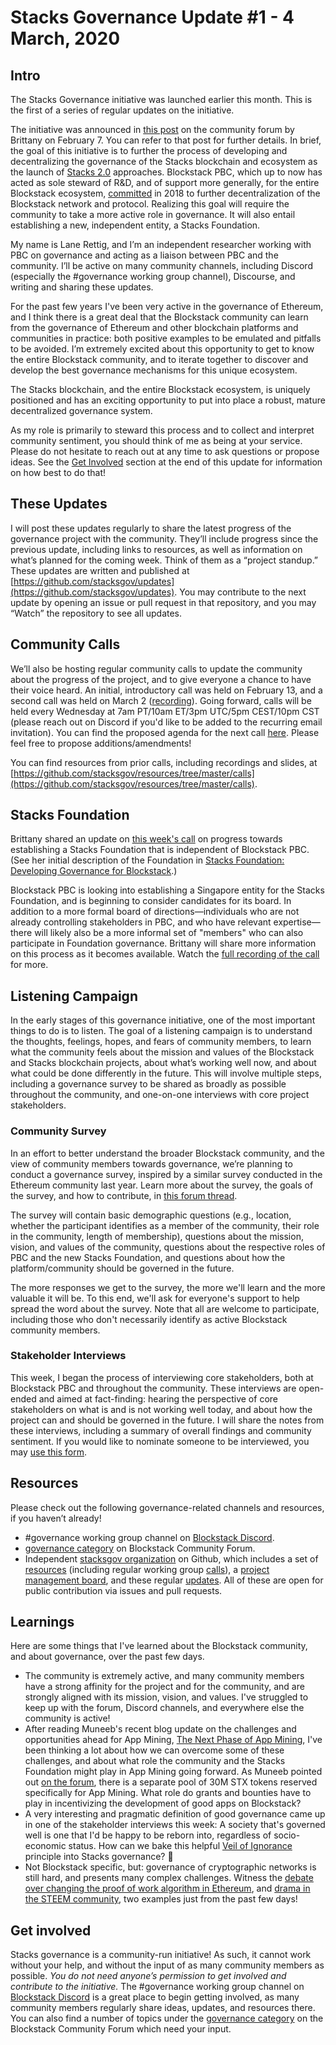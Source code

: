 # Stacks Governance Update #1 - 4 March, 2020

## Intro

The Stacks Governance initiative was launched earlier this month. This is the first of a series of regular updates on the initiative.

The initiative was announced in [this post](https://forum.blockstack.org/t/stacks-foundation-developing-governance-for-blockstack/10335) on the community forum by Brittany on February 7. You can refer to that post for further details. In brief, the goal of this initiative is to further the process of developing and decentralizing the governance of the Stacks blockchain and ecosystem as the launch of [Stacks 2.0](https://blog.blockstack.org/announcing-the-blockstack-whitepaper-2-0/) approaches. Blockstack PBC, which up to now has acted as sole steward of R&D, and of support more generally, for the entire Blockstack ecosystem, [committed](https://blog.blockstack.org/a-path-to-decentralization/) in 2018 to further decentralization of the Blockstack network and protocol. Realizing this goal will require the community to take a more active role in governance. It will also entail establishing a new, independent entity, a Stacks Foundation.

My name is Lane Rettig, and I’m an independent researcher working with PBC on governance and acting as a liaison between PBC and the community. I’ll be active on many community channels, including Discord (especially the #governance working group channel), Discourse, and writing and sharing these updates.

For the past few years I've been very active in the governance of Ethereum, and I think there is a great deal that the Blockstack community can learn from the governance of Ethereum and other blockchain platforms and communities in practice: both positive examples to be emulated and pitfalls to be avoided. I’m extremely excited about this opportunity to get to know the entire Blockstack community, and to iterate together to discover and develop the best governance mechanisms for this unique ecosystem.

The Stacks blockchain, and the entire Blockstack ecosystem, is uniquely positioned and has an exciting opportunity to put into place a robust, mature decentralized governance system.

As my role is primarily to steward this process and to collect and interpret community sentiment, you should think of me as being at your service. Please do not hesitate to reach out at any time to ask questions or propose ideas. See the [Get Involved](#get-involved) section at the end of this update for information on how best to do that!


## These Updates

I will post these updates regularly to share the latest progress of the governance project with the community. They’ll include progress since the previous update, including links to resources, as well as information on what’s planned for the coming week. Think of them as a “project standup.” These updates are written and published at [https://github.com/stacksgov/updates](https://github.com/stacksgov/updates). You may contribute to the next update by opening an issue or pull request in that repository, and you may “Watch” the repository to see all updates.


## Community Calls

We’ll also be hosting regular community calls to update the community about the progress of the project, and to give everyone a chance to have their voice heard. An initial, introductory call was held on February 13, and a second call was held on March 2 ([recording](https://youtu.be/jAEHyq4TKeI)). Going forward, calls will be held every Wednesday at 7am PT/10am ET/3pm UTC/5pm CEST/10pm CST (please reach out on Discord if you'd like to be added to the recurring email invitation). You can find the proposed agenda for the next call [here](https://github.com/stacksgov/pm/issues/5). Please feel free to propose additions/amendments!

You can find resources from prior calls, including recordings and slides, at [https://github.com/stacksgov/resources/tree/master/calls](https://github.com/stacksgov/resources/tree/master/calls).


## Stacks Foundation

Brittany shared an update on [this week's call](https://github.com/stacksgov/pm/issues/3#issuecomment-593482885) on progress towards establishing a Stacks Foundation that is independent of Blockstack PBC. (See her initial description of the Foundation in [Stacks Foundation: Developing Governance for Blockstack](https://forum.blockstack.org/t/stacks-foundation-developing-governance-for-blockstack/10335).)

Blockstack PBC is looking into establishing a Singapore entity for the Stacks Foundation, and is beginning to consider candidates for its board. In addition to a more formal board of directions—individuals who are not already controlling stakeholders in PBC, and who have relevant expertise—there will likely also be a more informal set of "members" who can also participate in Foundation governance. Brittany will share more information on this process as it becomes available. Watch the [full recording of the call](https://youtu.be/jAEHyq4TKeI) for more.


## Listening Campaign

In the early stages of this governance initiative, one of the most important things to do is to listen. The goal of a listening campaign is to understand the thoughts, feelings, hopes, and fears of community members, to learn what the community feels about the mission and values of the Blockstack and Stacks blockchain projects, about what’s working well now, and about what could be done differently in the future. This will involve multiple steps, including a governance survey to be shared as broadly as possible throughout the community, and one-on-one interviews with core project stakeholders.


### Community Survey

In an effort to better understand the broader Blockstack community, and the view of community members towards governance, we’re planning to conduct a governance survey, inspired by a similar survey conducted in the Ethereum community last year. Learn more about the survey, the goals of the survey, and how to contribute, in [this forum thread](https://forum.blockstack.org/t/community-governance-survey/10387).

The survey will contain basic demographic questions (e.g., location, whether the participant identifies as a member of the community, their role in the community, length of membership), questions about the mission, vision, and values of the community, questions about the respective roles of PBC and the new Stacks Foundation, and questions about how the platform/community should be governed in the future.

The more responses we get to the survey, the more we'll learn and the more valuable it will be. To this end, we'll ask for everyone's support to help spread the word about the survey. Note that all are welcome to participate, including those who don't necessarily identify as active Blockstack community members.


### Stakeholder Interviews

This week, I began the process of interviewing core stakeholders, both at Blockstack PBC and throughout the community. These interviews are open-ended and aimed at fact-finding: hearing the perspective of core stakeholders on what is and is not working well today, and about how the project can and should be governed in the future. I will share the notes from these interviews, including a summary of overall findings and community sentiment. If you would like to nominate someone to be interviewed, you may [use this form](https://forms.gle/QG3NdBFvXRj246Wr6).


## Resources

Please check out the following governance-related channels and resources, if you haven’t already!

* #governance working group channel on [Blockstack Discord](https://discordapp.com/invite/ny6wGkx).
* [governance category](https://forum.blockstack.org/c/Working-Groups/governance) on Blockstack Community Forum.
* Independent [stacksgov organization](https://github.com/stacksgov) on Github, which includes a set of [resources](https://github.com/stacksgov/resources) (including regular working group [calls](https://github.com/stacksgov/resources/tree/master/calls)), a [project management board](https://github.com/stacksgov/pm/projects/1), and these regular [updates](https://github.com/stacksgov/updates). All of these are open for public contribution via issues and pull requests.


## Learnings

Here are some things that I've learned about the Blockstack community, and about governance, over the past few days.

- The community is extremely active, and many community members have a strong affinity for the project and for the community, and are strongly aligned with its mission, vision, and values. I've struggled to keep up with the forum, Discord channels, and everywhere else the community is active!
- After reading Muneeb's recent blog update on the challenges and opportunities ahead for App Mining, [The Next Phase of App Mining](https://blog.blockstack.org/the-next-phase-of-app-mining/), I've been thinking a lot about how we can overcome some of these challenges, and about what role the community and the Stacks Foundation might play in App Mining going forward. As Muneeb pointed out [on the forum](https://forum.blockstack.org/t/30m-stx-to-give-away/10391/5), there is a separate pool of 30M STX tokens reserved specifically for App Mining. What role do grants and bounties have to play in incentivizing the development of good apps on Blockstack?
- A very interesting and pragmatic definition of good governance came up in one of the stakeholder interviews this week: A society that's governed well is one that I'd be happy to be reborn into, regardless of socio-economic status. How can we bake this helpful [Veil of Ignorance](https://plato.stanford.edu/entries/original-position/) principle into Stacks governance? 🤔
- Not Blockstack specific, but: governance of cryptographic networks is still hard, and presents many complex challenges. Witness the [debate over changing the proof of work algorithm in Ethereum](https://hudsonjameson.com/2020-03-02-progpow-the-ethereum-community-speaks/), and [drama in the STEEM community](https://www.coindesk.com/why-crypto-should-care-about-justin-suns-steem-drama), two examples just from the past few days!


## Get involved

Stacks governance is a community-run initiative! As such, it cannot work without your help, and without the input of as many community members as possible. _You do not need anyone’s permission to get involved and contribute to the initiative._ The #governance working group channel on [Blockstack Discord](https://discordapp.com/invite/ny6wGkx) is a great place to begin getting involved, as many community members regularly share ideas, updates, and resources there. You can also find a number of topics under the [governance category](https://forum.blockstack.org/c/governance) on the Blockstack Community Forum which need your input.
